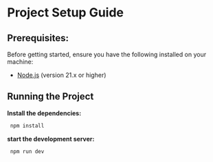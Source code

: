 # Project Setup Guide

## Prerequisites:

Before getting started, ensure you have the following installed on your machine:

- [Node.js](https://nodejs.org/) (version 21.x or higher)

## Running the Project

**Install the dependencies:**

```bash
 npm install
```

**start the development server:**

```bash
 npm run dev
```
